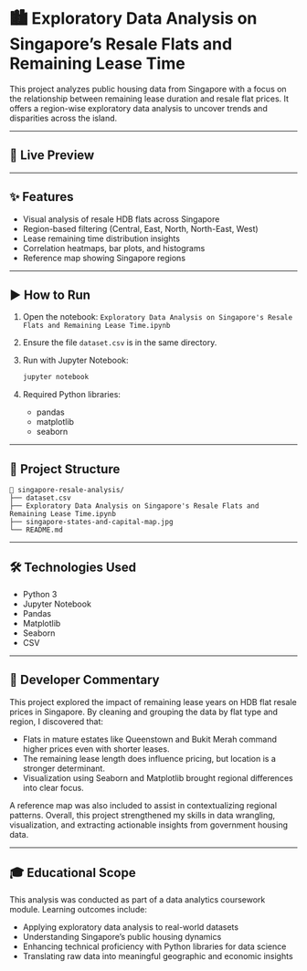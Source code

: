 # 🏙️ Exploratory Data Analysis on Singapore’s Resale Flats and Remaining Lease Time

This project analyzes public housing data from Singapore with a focus on the relationship between remaining lease duration and resale flat prices. It offers a region-wise exploratory data analysis to uncover trends and disparities across the island.

---

## 🔗 Live Preview



---

## ✨ Features

- Visual analysis of resale HDB flats across Singapore
- Region-based filtering (Central, East, North, North-East, West)
- Lease remaining time distribution insights
- Correlation heatmaps, bar plots, and histograms
- Reference map showing Singapore regions

---

## ▶️ How to Run

1. Open the notebook:
   `Exploratory Data Analysis on Singapore's Resale Flats and Remaining Lease Time.ipynb`

2. Ensure the file `dataset.csv` is in the same directory.

3. Run with Jupyter Notebook:
   ```bash
   jupyter notebook
   ```

4. Required Python libraries:
   - pandas
   - matplotlib
   - seaborn

---

## 📁 Project Structure

```
📂 singapore-resale-analysis/
├── dataset.csv
├── Exploratory Data Analysis on Singapore's Resale Flats and Remaining Lease Time.ipynb
├── singapore-states-and-capital-map.jpg
└── README.md
```

---

## 🛠️ Technologies Used

- Python 3
- Jupyter Notebook
- Pandas
- Matplotlib
- Seaborn
- CSV

---

## 💬 Developer Commentary

This project explored the impact of remaining lease years on HDB flat resale prices in Singapore. By cleaning and grouping the data by flat type and region, I discovered that:

- Flats in mature estates like Queenstown and Bukit Merah command higher prices even with shorter leases.
- The remaining lease length does influence pricing, but location is a stronger determinant.
- Visualization using Seaborn and Matplotlib brought regional differences into clear focus.

A reference map was also included to assist in contextualizing regional patterns. Overall, this project strengthened my skills in data wrangling, visualization, and extracting actionable insights from government housing data.

---

## 🎓 Educational Scope

This analysis was conducted as part of a data analytics coursework module. Learning outcomes include:
- Applying exploratory data analysis to real-world datasets
- Understanding Singapore’s public housing dynamics
- Enhancing technical proficiency with Python libraries for data science
- Translating raw data into meaningful geographic and economic insights
